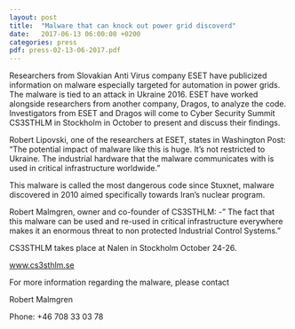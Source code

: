 ```yaml
---
layout: post
title:  "Malware that can knock out power grid discoverd"
date:   2017-06-13 06:00:00 +0200
categories: press
pdf: press-02-13-06-2017.pdf
---
```


Researchers from Slovakian Anti Virus company ESET have publicized information on malware especially targeted for automation in power grids. The malware is tied to an attack in Ukraine 2016. ESET have worked alongside researchers from another company, Dragos, to analyze the code. Investigators from ESET and Dragos will come to Cyber Security Summit CS3STHLM in Stockholm in October to present and discuss their findings.

Robert Lipovski, one of the researchers at ESET, states in Washington Post: “The potential impact of malware like this is huge. It’s not restricted to Ukraine. The industrial hardware that the malware communicates with is used in critical infrastructure worldwide.”

This malware is called the most dangerous code since Stuxnet, malware discovered in 2010 aimed specifically towards Iran’s nuclear program.

Robert Malmgren, owner and co-founder of CS3STHLM: -” The fact that this malware can be used and re-used in critical infrastructure everywhere makes it an enormous threat to non protected Industrial Control Systems.”

CS3STHLM takes place at Nalen in Stockholm October 24-26.

www.cs3sthlm.se 

 

For more information regarding the malware, please contact

Robert Malmgren

Phone: +46 708 33 03 78